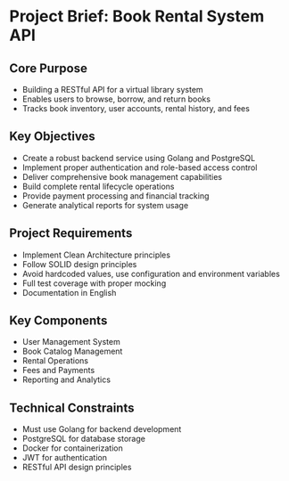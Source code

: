 # Project Brief: Book Rental System API

## Core Purpose
- Building a RESTful API for a virtual library system
- Enables users to browse, borrow, and return books
- Tracks book inventory, user accounts, rental history, and fees

## Key Objectives
- Create a robust backend service using Golang and PostgreSQL
- Implement proper authentication and role-based access control
- Deliver comprehensive book management capabilities
- Build complete rental lifecycle operations
- Provide payment processing and financial tracking
- Generate analytical reports for system usage

## Project Requirements
- Implement Clean Architecture principles
- Follow SOLID design principles
- Avoid hardcoded values, use configuration and environment variables
- Full test coverage with proper mocking
- Documentation in English

## Key Components
- User Management System
- Book Catalog Management
- Rental Operations
- Fees and Payments
- Reporting and Analytics

## Technical Constraints
- Must use Golang for backend development
- PostgreSQL for database storage
- Docker for containerization
- JWT for authentication
- RESTful API design principles
